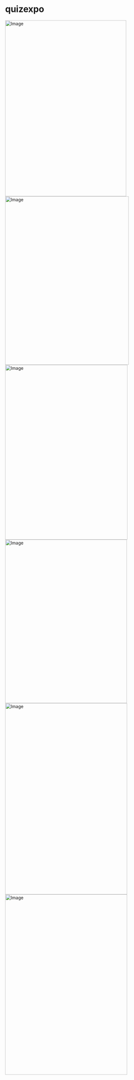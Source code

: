 # quizexpo

<img width="390" height="565" alt="Image" src="https://github.com/user-attachments/assets/df5b0a96-9c72-4b0b-bda9-6b7f9622d756" />
<img width="398" height="541" alt="Image" src="https://github.com/user-attachments/assets/d1637bea-0396-4586-bb4d-1223990b3574" />
<img width="394" height="561" alt="Image" src="https://github.com/user-attachments/assets/352e622e-bdea-464c-9e43-0a682d9184a6" />
<img width="392" height="525" alt="Image" src="https://github.com/user-attachments/assets/1a87711f-bda8-4b35-9f91-d43ce7f6bdd0" />
<img width="393" height="614" alt="Image" src="https://github.com/user-attachments/assets/9c670801-6bc5-418b-ba20-7f922a630bba" />
<img width="393" height="579" alt="Image" src="https://github.com/user-attachments/assets/e853b1b4-382e-4577-8d7f-e16c6339949a" />
